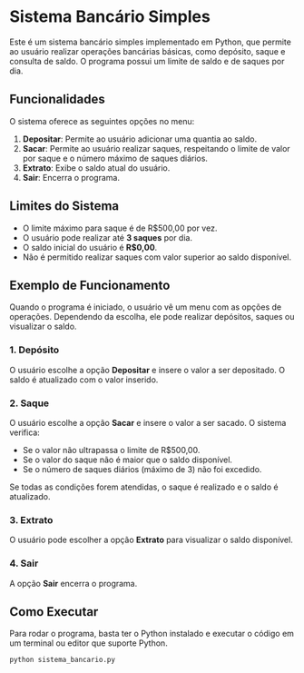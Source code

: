 
# Sistema Bancário Simples

Este é um sistema bancário simples implementado em Python, que permite ao usuário realizar operações bancárias básicas, como depósito, saque e consulta de saldo. O programa possui um limite de saldo e de saques por dia.

## Funcionalidades

O sistema oferece as seguintes opções no menu:

1. **Depositar**: Permite ao usuário adicionar uma quantia ao saldo.
2. **Sacar**: Permite ao usuário realizar saques, respeitando o limite de valor por saque e o número máximo de saques diários.
3. **Extrato**: Exibe o saldo atual do usuário.
4. **Sair**: Encerra o programa.

## Limites do Sistema

- O limite máximo para saque é de R$500,00 por vez.
- O usuário pode realizar até **3 saques** por dia.
- O saldo inicial do usuário é **R$0,00**.
- Não é permitido realizar saques com valor superior ao saldo disponível.

## Exemplo de Funcionamento

Quando o programa é iniciado, o usuário vê um menu com as opções de operações. Dependendo da escolha, ele pode realizar depósitos, saques ou visualizar o saldo.

### 1. Depósito

O usuário escolhe a opção **Depositar** e insere o valor a ser depositado. O saldo é atualizado com o valor inserido.

### 2. Saque

O usuário escolhe a opção **Sacar** e insere o valor a ser sacado. O sistema verifica:
- Se o valor não ultrapassa o limite de R$500,00.
- Se o valor do saque não é maior que o saldo disponível.
- Se o número de saques diários (máximo de 3) não foi excedido.

Se todas as condições forem atendidas, o saque é realizado e o saldo é atualizado.

### 3. Extrato

O usuário pode escolher a opção **Extrato** para visualizar o saldo disponível.

### 4. Sair

A opção **Sair** encerra o programa.

## Como Executar

Para rodar o programa, basta ter o Python instalado e executar o código em um terminal ou editor que suporte Python.

```bash
python sistema_bancario.py
```
